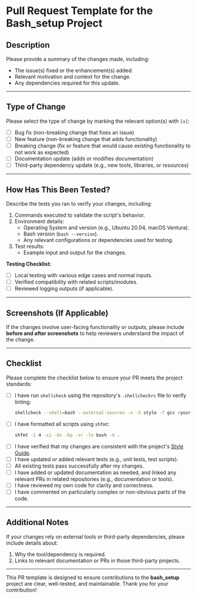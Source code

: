 # Pull Request Template for the Bash_setup Project

## Description

Please provide a summary of the changes made, including:
- The issue(s) fixed or the enhancement(s) added.
- Relevant motivation and context for the change.
- Any dependencies required for this update.

---

## Type of Change

Please select the type of change by marking the relevant option(s) with `[x]`:
- [ ] Bug fix (non-breaking change that fixes an issue)
- [ ] New feature (non-breaking change that adds functionality)
- [ ] Breaking change (fix or feature that would cause existing functionality to not work as expected)
- [ ] Documentation update (adds or modifies documentation)
- [ ] Third-party dependency update (e.g., new tools, libraries, or resources)

---

## How Has This Been Tested?

Describe the tests you ran to verify your changes, including:
1. Commands executed to validate the script's behavior.
2. Environment details:
   - Operating System and version (e.g., Ubuntu 20.04, macOS Ventura).
   - Bash version (`bash --version`).
   - Any relevant configurations or dependencies used for testing.
3. Test results:
   - Example input and output for the changes.

**Testing Checklist:**
- [ ] Local testing with various edge cases and normal inputs.
- [ ] Verified compatibility with related scripts/modules.
- [ ] Reviewed logging outputs (if applicable).

---

## Screenshots (If Applicable)

If the changes involve user-facing functionality or outputs, please include **before and after screenshots** to help reviewers understand the impact of the change.

---

## Checklist

Please complete the checklist below to ensure your PR meets the project standards:

- [ ] I have run `shellcheck` using the repository's `.shellcheckrc` file to verify linting:
  ```bash
  shellcheck --shell=bash --external-sources -x -S style -f gcc <your-script.sh>
  ```
- [ ] I have formatted all scripts using `shfmt`:
  ```bash
  shfmt -i 4 -ci -bn -kp -sr -ln bash -d .
  ```
- [ ] I have verified that my changes are consistent with the project's [Style Guide](https://github.com/tatanus/bash_style_guide).
- [ ] I have updated or added relevant tests (e.g., unit tests, test scripts).
- [ ] All existing tests pass successfully after my changes.
- [ ] I have added or updated documentation as needed, and linked any relevant PRs in related repositories (e.g., documentation or tools).
- [ ] I have reviewed my own code for clarity and correctness.
- [ ] I have commented on particularly complex or non-obvious parts of the code.

---

## Additional Notes

If your changes rely on external tools or third-party dependencies, please include details about:
1. Why the tool/dependency is required.
2. Links to relevant documentation or PRs in those third-party projects.

---

This PR template is designed to ensure contributions to the **bash_setup** project are clear, well-tested, and maintainable. Thank you for your contribution!

